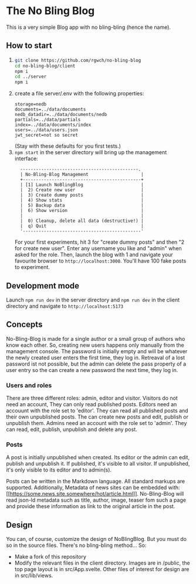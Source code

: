 # The No Bling Blog

This is a very simple Blog app with no bling-bling (hence the name).

## How to start

1. ```bash
   git clone https://github.com/rgwch/no-bling-blog
   cd no-bling-blog/client
   npm i
   cd ../server
   npm i

1. create a file server/.env with the following properties:
   ```
   storage=nedb
   documents=../data/documents
   nedb_datadir=../data/documents/nedb
   partials=../data/partials
   index=../data/documents/index
   users=../data/users.json
   jwt_secret=not so secret
   
   ```
   (Stay with these defaults for you first tests.)
1.  `npm start` in the server directory will bring up the management interface:
    ```
      ---------------------------------------------.
      | No-Bling-Blog Management                    |
      +---------------------------------------------+
      | [1] Launch NoBlingBlog                      |
      |  2) Create new user                         |
      |  3) Create dummy posts                      |
      |  4) Show stats                              |
      |  5) Backup data                             |
      |  6) Show version                            |
      |                                             |
      |  0) Cleanup, delete all data (destructive!) |
      |  q) Quit                                    |
      '---------------------------------------------'

    ```
    For your first experiments, hit 3 for "create dummy posts" and then "2 for create new user". Enter any username you like and "admin" when asked for the role. Then, launch the blog with 1 and navigate your favourite browser to `http://localhost:3000`. You'll have 100 fake posts to experiment.

## Development mode

Launch `npm run dev` in the server directory and `npm run dev` in the client directory and navigate to `http://localhost:5173`

## Concepts

No-Bling-Blog is made for a single author or a small group of authors who know each other. So, creating new users happens only manually from the management console. The password is initially empty and will be whatever the newly created user enters the first time, they log in. Retreaval of a lost password ist not possible, but the admin can delete the pass property of a user entry so the can create a new password the next time, they log in.

### Users and roles

There are three different roles: admin, editor and visitor. Visitors do not need an account, They can only read published posts. Editors need an accouunt with the role set to 'editor'. They can read all published posts and their own unpublished posts. The can create new posts and edit, publish or unpublish them.
Admins need an account with the role set to 'admin'. They can read, edit, publish, unpublish and delete any post.

### Posts

A post is initially unpublished when created. Its editor or the admin can edit, publish and unpublish it. If published, it's visible to all visitor. If unpublished, it's only visible to its editor and to admin(s).

Posts can be written in the Markdown language. All standard markups are supported. Additionally, Metadata of news sites can be embedded with: [[https://some.news.site.somewhere/hot/article.html]]. No-Bling-Blog will read json-ld metadata such as title, author, image, teaser fom such a page and provide these information as link to the original article in the post. 

## Design

You can, of course, customize the design of NoBlingBlog. But you must do so in the source files. There's no bling-bling method...
So:

* Make a fork of this repository
* Modify the relevant files in the client directory. Images are in /public, the top page layout is in src/App.svelte. Other files of interest for design are in src/lib/views.


